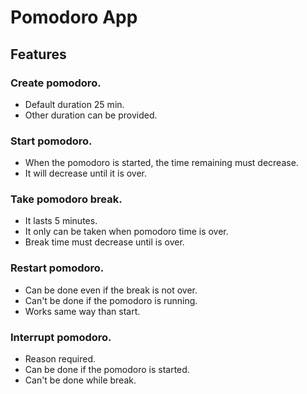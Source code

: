 # Pomodoro App

## Features

### Create pomodoro.

- Default duration 25 min.
- Other duration can be provided.

### Start pomodoro.

- When the pomodoro is started, the time remaining must decrease.
- It will decrease until it is over.

### Take pomodoro break.

- It lasts 5 minutes.
- It only can be taken when pomodoro time is over.
- Break time must decrease until is over.

### Restart pomodoro.

- Can be done even if the break is not over.
- Can't be done if the pomodoro is running.
- Works same way than start.

### Interrupt pomodoro.

- Reason required.
- Can be done if the pomodoro is started.
- Can't be done while break.
